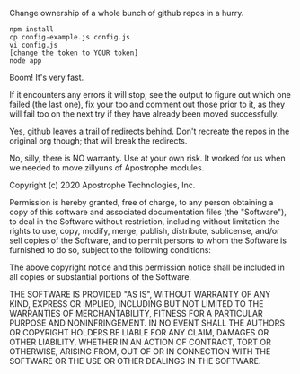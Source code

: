 Change ownership of a whole bunch of github repos in a hurry.

```
npm install
cp config-example.js config.js
vi config.js
[change the token to YOUR token]
node app
```

Boom! It's very fast.

If it encounters any errors it will stop; see the output to figure out which one failed (the last one), fix your tpo and comment out those prior to it, as they will fail too on the next try if they have already been moved successfully.

Yes, github leaves a trail of redirects behind. Don't recreate the repos in the original org though; that will break the redirects.

No, silly, there is NO warranty. Use at your own risk. It worked for us when we needed to move zillyuns of Apostrophe modules.

Copyright (c) 2020 Apostrophe Technologies, Inc.

Permission is hereby granted, free of charge, to any person obtaining a copy of this software and associated documentation files (the "Software"), to deal in the Software without restriction, including without limitation the rights to use, copy, modify, merge, publish, distribute, sublicense, and/or sell copies of the Software, and to permit persons to whom the Software is furnished to do so, subject to the following conditions:

The above copyright notice and this permission notice shall be included in all copies or substantial portions of the Software.

THE SOFTWARE IS PROVIDED "AS IS", WITHOUT WARRANTY OF ANY KIND, EXPRESS OR IMPLIED, INCLUDING BUT NOT LIMITED TO THE WARRANTIES OF MERCHANTABILITY, FITNESS FOR A PARTICULAR PURPOSE AND NONINFRINGEMENT. IN NO EVENT SHALL THE AUTHORS OR COPYRIGHT HOLDERS BE LIABLE FOR ANY CLAIM, DAMAGES OR OTHER LIABILITY, WHETHER IN AN ACTION OF CONTRACT, TORT OR OTHERWISE, ARISING FROM, OUT OF OR IN CONNECTION WITH THE SOFTWARE OR THE USE OR OTHER DEALINGS IN THE SOFTWARE.


